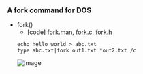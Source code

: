 ### A fork command for DOS
* fork()
    * [code]  [fork.man](https://github.com/vonj/snippets.org/blob/master/fork.man), [fork.c](https://github.com/csbyun-data/C-Pro/blob/main/chap03/Fork/fork.c), [fork.h](https://github.com/csbyun-data/C-Pro/blob/main/chap03/Fork/fork.h)
    ```
    echo hello world > abc.txt
    type abc.txt|fork out1.txt *out2.txt /c
    ```
    ![image](https://github.com/user-attachments/assets/dc478c2f-e859-49a5-b088-ee2490920ff0)
